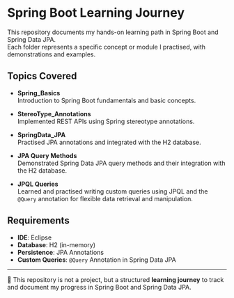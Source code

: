 # Spring Boot Learning Journey

This repository documents my hands-on learning path in Spring Boot and Spring Data JPA.  
Each folder represents a specific concept or module I practised, with demonstrations and examples.  

## Topics Covered

- **Spring_Basics**  
  Introduction to Spring Boot fundamentals and basic concepts.

- **StereoType_Annotations**  
  Implemented REST APIs using Spring stereotype annotations.

- **SpringData_JPA**  
  Practised JPA annotations and integrated with the H2 database.

- **JPA Query Methods**  
  Demonstrated Spring Data JPA query methods and their integration with the H2 database.

- **JPQL Queries**  
  Learned and practised writing custom queries using JPQL and the `@Query` annotation for flexible data retrieval and manipulation.

## Requirements

- **IDE**: Eclipse  
- **Database**: H2 (in-memory)  
- **Persistence**: JPA Annotations  
- **Custom Queries**: `@Query` Annotation in Spring Data JPA  

---

📌 This repository is not a project, but a structured **learning journey** to track and document my progress in Spring Boot and Spring Data JPA.
